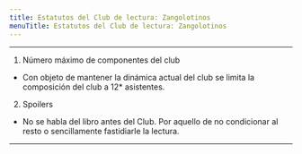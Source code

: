 ```yaml
---
title: Estatutos del Club de lectura: Zangolotinos
menuTitle: Estatutos del Club de lectura: Zangolotinos
---
```

***
1. Número máximo de componentes del club
- Con objeto de mantener la dinámica actual del club se limita la composición del club a 12* asistentes.
2. Spoilers
- No se habla del libro antes del Club. Por aquello de no condicionar al resto o sencillamente fastidiarle la lectura. 
***